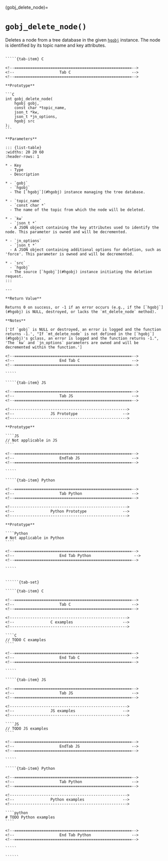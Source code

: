 <!-- ============================================================== -->
(gobj_delete_node)=
# `gobj_delete_node()`
<!-- ============================================================== -->

Deletes a node from a tree database in the given [`hgobj`](#hgobj) instance. The node is identified by its topic name and key attributes.

<!------------------------------------------------------------>
<!--                    Prototypes                          -->
<!------------------------------------------------------------>

``````{tab-set}

`````{tab-item} C

<!--====================================================-->
<!--                    Tab C                           -->
<!--====================================================-->

**Prototype**

```C
int gobj_delete_node(
    hgobj gobj,
    const char *topic_name,
    json_t *kw,
    json_t *jn_options,
    hgobj src
);
```

**Parameters**

::: {list-table}
:widths: 20 20 60
:header-rows: 1

* - Key
  - Type
  - Description

* - `gobj`
  - `hgobj`
  - The [`hgobj`](#hgobj) instance managing the tree database.

* - `topic_name`
  - `const char *`
  - The name of the topic from which the node will be deleted.

* - `kw`
  - `json_t *`
  - A JSON object containing the key attributes used to identify the node. This parameter is owned and will be decremented.

* - `jn_options`
  - `json_t *`
  - A JSON object containing additional options for deletion, such as 'force'. This parameter is owned and will be decremented.

* - `src`
  - `hgobj`
  - The source [`hgobj`](#hgobj) instance initiating the deletion request.
:::

---

**Return Value**

Returns 0 on success, or -1 if an error occurs (e.g., if the [`hgobj`](#hgobj) is NULL, destroyed, or lacks the `mt_delete_node` method).

**Notes**

['If `gobj` is NULL or destroyed, an error is logged and the function returns -1.', "If `mt_delete_node` is not defined in the [`hgobj`](#hgobj)'s gclass, an error is logged and the function returns -1.", 'The `kw` and `jn_options` parameters are owned and will be decremented within the function.']

<!--====================================================-->
<!--                    End Tab C                       -->
<!--====================================================-->

`````

`````{tab-item} JS

<!--====================================================-->
<!--                    Tab JS                          -->
<!--====================================================-->

<!---------------------------------------------------->
<!--                JS Prototype                    -->
<!---------------------------------------------------->

**Prototype**

````JS
// Not applicable in JS
````

<!--====================================================-->
<!--                    EndTab JS                       -->
<!--====================================================-->

`````

`````{tab-item} Python

<!--====================================================-->
<!--                    Tab Python                      -->
<!--====================================================-->

<!---------------------------------------------------->
<!--                Python Prototype                -->
<!---------------------------------------------------->

**Prototype**

````Python
# Not applicable in Python
````

<!--====================================================-->
<!--                    End Tab Python                   -->
<!--====================================================-->

`````

``````

<!------------------------------------------------------------>
<!--                    Examples                            -->
<!------------------------------------------------------------>

```````{dropdown} Examples

``````{tab-set}

`````{tab-item} C

<!--====================================================-->
<!--                    Tab C                           -->
<!--====================================================-->

<!---------------------------------------------------->
<!--                C examples                      -->
<!---------------------------------------------------->

````C
// TODO C examples
````

<!--====================================================-->
<!--                    End Tab C                       -->
<!--====================================================-->

`````

`````{tab-item} JS

<!--====================================================-->
<!--                    Tab JS                          -->
<!--====================================================-->

<!---------------------------------------------------->
<!--                JS examples                     -->
<!---------------------------------------------------->

````JS
// TODO JS examples
````

<!--====================================================-->
<!--                    EndTab JS                       -->
<!--====================================================-->

`````

`````{tab-item} Python

<!--====================================================-->
<!--                    Tab Python                      -->
<!--====================================================-->

<!---------------------------------------------------->
<!--                Python examples                 -->
<!---------------------------------------------------->

````python
# TODO Python examples
````

<!--====================================================-->
<!--                    End Tab Python                  -->
<!--====================================================-->

`````

``````

```````

